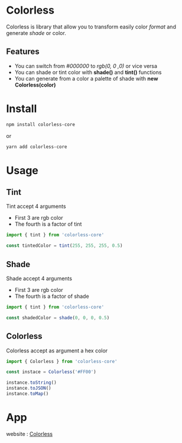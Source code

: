 # Colorless

Colorless is library that allow you to transform easily color _format_ and generate _shade_ or color.

## Features

- You can switch from _#000000_ to _rgb(0, 0 ,0)_ or vice versa
- You can shade or tint color with **shade()** and **tint()** functions
- You can generate from a color a palette of shade with **new Colorless(color)**

# Install

```bash
npm install colorless-core
```

or

```bash
yarn add colorless-core
```

# Usage

## Tint

Tint accept 4 arguments

- First 3 are rgb color
- The fourth is a factor of tint

```js
import { tint } from 'colorless-core'

const tintedColor = tint(255, 255, 255, 0.5)
```

## Shade

Shade accept 4 arguments

- First 3 are rgb color
- The fourth is a factor of shade

```js
import { tint } from 'colorless-core'

const shadedColor = shade(0, 0, 0, 0.5)
```

## Colorless

Colorless accept as argument a hex color

```js
import { Colorless } from 'colorless-core'

const instace = Colorless('#FF00')

instance.toString()
instance.toJSON()
instance.toMap()
```

# App

website : [Colorless](https://color-less.vercel.app)
